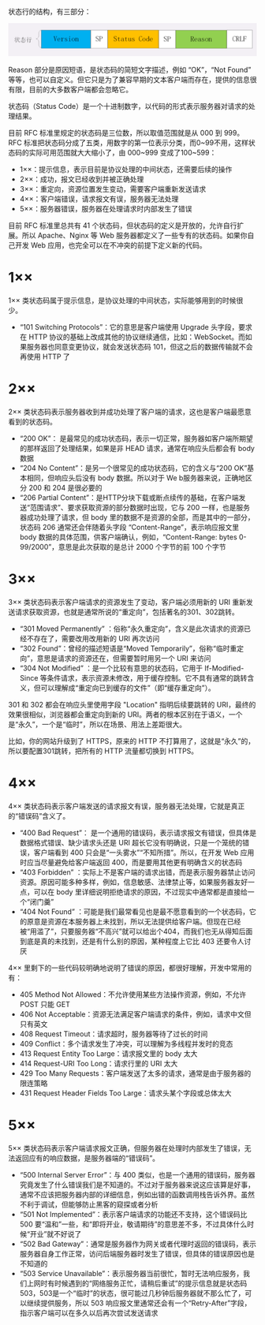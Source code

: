 状态行的结构，有三部分：

![](./img/status_line.png)

Reason 部分是原因短语，是状态码的简短文字描述，例如 “OK”，“Not Found” 等等，也可以自定义。但它只是为了兼容早期的文本客户端而存在，提供的信息很有限，目前的大多数客户端都会忽略它。

状态码（Status Code）是一个十进制数字，以代码的形式表示服务器对请求的处理结果。

目前 RFC 标准里规定的状态码是三位数，所以取值范围就是从 000 到 999。RFC 标准把状态码分成了五类，用数字的第一位表示分类，而0~99不用，这样状态码的实际可用范围就大大缩小了，由 000~999 变成了100~599：

- 1××：提示信息，表示目前是协议处理的中间状态，还需要后续的操作
- 2××：成功，报文已经收到并被正确处理
- 3××：重定向，资源位置发生变动，需要客户端重新发送请求
- 4××：客户端错误，请求报文有误，服务器无法处理
- 5××：服务器错误，服务器在处理请求时内部发生了错误

目前 RFC 标准里总共有 41 个状态码，但状态码的定义是开放的，允许自行扩展。所以 Apache、Nginx 等 Web 服务器都定义了一些专有的状态码。如果你自己开发 Web 应用，也完全可以在不冲突的前提下定义新的代码。

# 1××

1×× 类状态码属于提示信息，是协议处理的中间状态，实际能够用到的时候很少。

- “101 Switching Protocols”：它的意思是客户端使用 Upgrade 头字段，要求在 HTTP 协议的基础上改成其他的协议继续通信，比如：WebSocket。而如果服务器也同意变更协议，就会发送状态码 101，但这之后的数据传输就不会再使用 HTTP 了

# 2××

2×× 类状态码表示服务器收到并成功处理了客户端的请求，这也是客户端最愿意看到的状态码。

- “200 OK”： 是最常见的成功状态码，表示一切正常，服务器如客户端所期望的那样返回了处理结果，如果是非 HEAD 请求，通常在响应头后都会有 body 数据
- “204 No Content”：是另一个很常见的成功状态码，它的含义与“200 OK”基本相同，但响应头后没有 body 数据。所以对于 We b服务器来说，正确地区分 200 和 204 是很必要的
- “206 Partial Content”：是HTTP分块下载或断点续传的基础，在客户端发送“范围请求”、要求获取资源的部分数据时出现，它与 200 一样，也是服务器成功处理了请求，但 body 里的数据不是资源的全部，而是其中的一部分，状态码 206 通常还会伴随着头字段 “Content-Range”，表示响应报文里 body 数据的具体范围，供客户端确认，例如，“Content-Range: bytes 0-99/2000”，意思是此次获取的是总计 2000 个字节的前 100 个字节

# 3××

3×× 类状态码表示客户端请求的资源发生了变动，客户端必须用新的 URI 重新发送请求获取资源，也就是通常所说的“重定向”，包括著名的301、302跳转。

- “301 Moved Permanently” ：俗称“永久重定向”，含义是此次请求的资源已经不存在了，需要改用改用新的 URI 再次访问
- “302 Found”：曾经的描述短语是“Moved Temporarily”，俗称“临时重定向”，意思是请求的资源还在，但需要暂时用另一个 URI 来访问
- “304 Not Modified” ：是一个比较有意思的状态码，它用于 If-Modified-Since 等条件请求，表示资源未修改，用于缓存控制。它不具有通常的跳转含义，但可以理解成“重定向已到缓存的文件”（即“缓存重定向”）。

301 和 302 都会在响应头里使用字段 "Location" 指明后续要跳转的 URI，最终的效果很相似，浏览器都会重定向到新的 URI。两者的根本区别在于语义，一个是“永久”，一个是“临时”，所以在场景、用法上差距很大。

比如，你的网站升级到了 HTTPS，原来的 HTTP 不打算用了，这就是“永久”的，所以要配置301跳转，把所有的 HTTP 流量都切换到 HTTPS。

# 4××

4×× 类状态码表示客户端发送的请求报文有误，服务器无法处理，它就是真正的“错误码”含义了。

- “400 Bad Request”： 是一个通用的错误码，表示请求报文有错误，但具体是数据格式错误、缺少请求头还是 URI 超长它没有明确说，只是一个笼统的错误，客户端看到 400 只会是“一头雾水”“不知所措”。所以，在开发 Web 应用时应当尽量避免给客户端返回 400，而是要用其他更有明确含义的状态码
- “403 Forbidden” ：实际上不是客户端的请求出错，而是表示服务器禁止访问资源。原因可能多种多样，例如，信息敏感、法律禁止等，如果服务器友好一点，可以在 body 里详细说明拒绝请求的原因，不过现实中通常都是直接给一个“闭门羹”
- “404 Not Found” ：可能是我们最常看见也是最不愿意看到的一个状态码，它的原意是资源在本服务器上未找到，所以无法提供给客户端。但现在已经被“用滥了”，只要服务器“不高兴”就可以给出个404，而我们也无从得知后面到底是真的未找到，还是有什么别的原因，某种程度上它比 403 还要令人讨厌

4×× 里剩下的一些代码较明确地说明了错误的原因，都很好理解，开发中常用的有：

- 405 Method Not Allowed：不允许使用某些方法操作资源，例如，不允许 POST 只能 GET
- 406 Not Acceptable：资源无法满足客户端请求的条件，例如，请求中文但只有英文
- 408 Request Timeout：请求超时，服务器等待了过长的时间
- 409 Conflict：多个请求发生了冲突，可以理解为多线程并发时的竞态
- 413 Request Entity Too Large：请求报文里的 body 太大
- 414 Request-URI Too Long：请求行里的 URI 太大
- 429 Too Many Requests：客户端发送了太多的请求，通常是由于服务器的限连策略
- 431 Request Header Fields Too Large：请求头某个字段或总体太大

# 5××

5×× 类状态码表示客户端请求报文正确，但服务器在处理时内部发生了错误，无法返回应有的响应数据，是服务器端的“错误码”。

- “500 Internal Server Error”：与 400  类似，也是一个通用的错误码，服务器究竟发生了什么错误我们是不知道的。不过对于服务器来说这应该算是好事，通常不应该把服务器内部的详细信息，例如出错的函数调用栈告诉外界。虽然不利于调试，但能够防止黑客的窥探或者分析
- “501 Not Implemented”：表示客户端请求的功能还不支持，这个错误码比 500 要“温和”一些，和“即将开业，敬请期待”的意思差不多，不过具体什么时候“开业”就不好说了
- “502 Bad Gateway”：通常是服务器作为网关或者代理时返回的错误码，表示服务器自身工作正常，访问后端服务器时发生了错误，但具体的错误原因也是不知道的
- “503 Service Unavailable”：表示服务器当前很忙，暂时无法响应服务，我们上网时有时候遇到的“网络服务正忙，请稍后重试”的提示信息就是状态码503，503是一个“临时”的状态，很可能过几秒钟后服务器就不那么忙了，可以继续提供服务，所以 503 响应报文里通常还会有一个“Retry-After”字段，指示客户端可以在多久以后再次尝试发送请求

